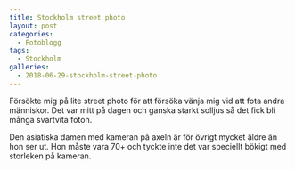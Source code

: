 ```yaml
---
title: Stockholm street photo
layout: post
categories:
  - Fotoblogg
tags:
  - Stockholm
galleries:
  - 2018-06-29-stockholm-street-photo
---
```


Försökte mig på lite street photo för att försöka vänja mig vid att fota andra människor. Det var mitt på dagen och ganska starkt solljus så det fick bli många svartvita foton.

Den asiatiska damen med kameran på axeln är för övrigt mycket äldre än hon ser ut. Hon måste vara 70+ och tyckte inte det var speciellt bökigt med storleken på kameran.
